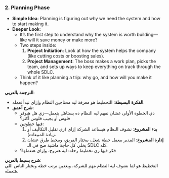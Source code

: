 ### 2. Planning Phase

- **Simple Idea**: Planning is figuring out why we need the system and how to start making it.
- **Deeper Look**:
    - It’s the first step to understand why the system is worth building—like will it save money or make more?
    - Two steps inside:
        1. **Project Initiation**: Look at how the system helps the company (like cutting costs or boosting sales).
        2. **Project Management**: The boss makes a work plan, picks the team, and sets up ways to keep everything on track through the whole SDLC.
    - Think of it like planning a trip: why go, and how will you make it happen?

**الترجمة بالعربي**:

- **الفكرة البسيطة**: التخطيط هو معرفة ليه محتاجين النظام وإزاي نبدأ نعمله.
- **شرح أعمق**:
    - دي الخطوة الأولى عشان نفهم ليه النظام ده يستاهل يتعمل—زي هل هيوفر فلوس أو يجيب فلوس أكتر؟
    - فيها خطوتين:
        1. **بدء المشروع**: نشوف النظام هيساعد الشركة إزاي (زي تقليل التكاليف أو زيادة المبيعات).
        2. **إدارة المشروع**: المدير بيعمل خطة شغل، بيختار الفريق، وبيحط طرق عشان يخلي كل حاجة ماشية صح في الـ SDLC كله.
    - فكر فيها زي تخطيط رحلة: ليه هتروح، وإزاي هتعملها؟

**شرح بسيط بالعربي**:  
التخطيط هو لما نشوف ليه النظام مهم للشركة، وبعدين نرتب خطة ونختار الناس اللي هتعمله.
